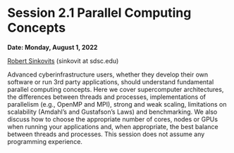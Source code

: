 # Session 2.1 Parallel Computing Concepts #

**Date: Monday, August 1, 2022**

[Robert Sinkovits](https://www.sdsc.edu/research/researcher_spotlight/sinkovits_robert.html) (sinkovit at sdsc.edu)

Advanced cyberinfrastructure users, whether they develop their own software or run 3rd party applications, should understand fundamental parallel computing concepts. Here we cover supercomputer architectures, the differences between threads and processes, implementations of parallelism (e.g., OpenMP and MPI), strong and weak scaling, limitations on scalability (Amdahl’s and Gustafson’s Laws) and benchmarking. We also discuss how to choose the appropriate number of cores, nodes or GPUs when running your applications and, when appropriate, the best balance between threads and processes. This session does not assume any programming experience.
